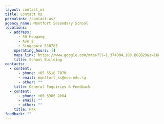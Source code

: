 ```yaml
---
layout: contact_us
title: Contact Us
permalink: /contact-us/
agency_name: Montfort Secondary School
locations:
  - address:
      - 50 Hougang
      - Ave 8
      - Singapore 538785
    operating_hours: []
    maps_link: https://www.google.com/maps?ll=1.374084,103.888829&z=16&t=m&hl=en&gl=SG&mapclient=embed&cid=4294816132951406636
    title: School Building
contacts:
  - content:
      - phone: +65 6510 7070
      - email: montfort_ss@moe.edu.sg
      - other: ""
    title: General Enquiries & Feedback
  - content:
      - phone: +65 6386 2804
      - email: ""
      - other: ""
    title: Fax
feedback: ""
---
```

